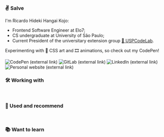 ### ✌️ Salve

I'm Ricardo Hideki Hangai Kojo:
- Frontend Software Engineer at Elo7;
- CS undergraduate at University of São Paulo;
- Current President of the universitary extension group [🧪 USPCodeLab](https://codelab.ime.usp.br).

Experimenting with 🎨 CSS art and 🎞️ animations, so check out my CodePen!

<p align="left">
    <a href="https://codepen.io/ricardokojo/" style='text-decoration: none'>
        <img src="https://img.shields.io/badge/CodePen-%23111827.svg?&style=for-the-badge&logo=codepen&logoColor=white" alt="CodePen (external link)">
    </a>
    <a href="https://gitlab.com/ricardokojo/" style='text-decoration: none'>
        <img src="https://img.shields.io/badge/GitLab-%23FCA121.svg?&style=for-the-badge&logo=gitlab&logoColor=white"  alt="GitLab (external link)">
    </a>
	<a href="https://www.linkedin.com/in/ricardokojo" style='text-decoration: none'>
        <img src="https://img.shields.io/badge/LinkedIn-%230077B5.svg?&style=for-the-badge&logo=linkedin&logoColor=white" alt="LinkedIn (external link)">
    </a>
    <a href="https://ricardokojo.github.io/" style='text-decoration: none'>
        <img src="https://img.shields.io/badge/Personal_Site-%23F9FAFB.svg?&style=for-the-badge&logo=github&logoColor=black" alt="Personal website (external link)">
    </a>
</p>

### 🛠️ Working with

<p align="left">
    <img src="https://img.shields.io/badge/Svelte-%23F9FAFB.svg?&style=flat-square&logo=svelte&logoColor=%23FF3E00" alt="">
    <img src="https://img.shields.io/badge/Sass-%23F9FAFB.svg?&style=flat-square&logo=sass&logoColor=%23CC6699" alt="">
    <img src="https://img.shields.io/badge/Fastify-%23F9FAFB.svg?&style=flat-square&logo=fastify&logoColor=black" alt="">
    <img src="https://img.shields.io/badge/Javascript-%23F9FAFB.svg?&style=flat-square&logo=javascript&logoColor=%23F7DF1E" alt="">
    <img src="https://img.shields.io/badge/NodeJS-%23F9FAFB.svg?&style=flat-square&logo=node.js&logoColor=%23339933" alt="">
    <img src="https://img.shields.io/badge/HTML-%23F9FAFB.svg?&style=flat-square&logo=html5&logoColor=%23E34F26" alt="">
    <img src="https://img.shields.io/badge/CSS-%23F9FAFB.svg?&style=flat-square&logo=css3&logoColor=%231572B6" alt="">
    <img src="https://img.shields.io/badge/Docker-%23F9FAFB.svg?&style=flat-square&logo=docker&logoColor=%232496ED" alt="">
    <img src="https://img.shields.io/badge/Kubernetes-%23F9FAFB.svg?&style=flat-square&logo=kubernetes&logoColor=%23326CE5" alt="">
    <img src="https://img.shields.io/badge/AWS-%23F9FAFB.svg?&style=flat-square&logo=amazon-aws&logoColor=%23232F3E" alt="">
    <img src="https://img.shields.io/badge/VSCode-%23F9FAFB.svg?&style=flat-square&logo=visual-studio-code&logoColor=%23007ACC" alt="">
    <img src="https://img.shields.io/badge/Git-%23F9FAFB.svg?&style=flat-square&logo=git&logoColor=%23F05032" alt="">
    <img src="https://img.shields.io/badge/GitHub-%23F9FAFB.svg?&style=flat-square&logo=github&logoColor=black" alt="">
    <img src="https://img.shields.io/badge/Manjaro-%23F9FAFB.svg?&style=flat-square&logo=manjaro&logoColor=%2335BF5C" alt="">
</p>

### 💛 Used and recommend

<p align="left">
    <img src="https://img.shields.io/badge/VueJS-%23F9FAFB.svg?&style=flat-square&logo=vue.js&logoColor=%234FC08D" alt="">
    <img src="https://img.shields.io/badge/TailwindCSS-%23F9FAFB.svg?&style=flat-square&logo=tailwind-css&logoColor=%2338B2AC" alt="">
    <img src="https://img.shields.io/badge/Netlify-%23F9FAFB.svg?&style=flat-square&logo=netlify&logoColor=%2300C7B7" alt="">
    <img src="https://img.shields.io/badge/Golang-%23F9FAFB.svg?&style=flat-square&logo=go&logoColor=%2300ADD8" alt="">
</p>

### 📚 Want to learn

<p align="left">
    <img src="https://img.shields.io/badge/Rust-%23F9FAFB.svg?&style=flat-square&logo=rust&logoColor=black" alt="">
    <img src="https://img.shields.io/badge/Elixir-%23F9FAFB.svg?&style=flat-square&logo=elixir&logoColor=%234B275F" alt="">
</p>
